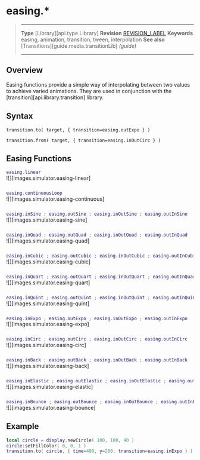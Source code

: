 # easing.*

> --------------------- ------------------------------------------------------------------------------------------
> __Type__              [Library][api.type.Library]
> __Revision__          [REVISION_LABEL](REVISION_URL)
> __Keywords__          easing, animation, transition, tween, interpolation
> __See also__          [Transitions][guide.media.transitionLib] _(guide)_
> --------------------- ------------------------------------------------------------------------------------------

## Overview

Easing functions provide a simple way of interpolating between two values to achieve varied animations. They are used in conjunction with the [transition][api.library.transition] library.


## Syntax

	transition.to( target, { transition=easing.outExpo } )

	transition.from( target, { transition=easing.inOutCirc } )


## Easing Functions


``````lua
easing.linear
``````

<div style="margin-top: -15px; margin-bottom: 25px;">

![][images.simulator.easing-linear]

</div>
<div class="newline"></div>




`````lua
easing.continuousLoop
`````

<div style="margin-top: -15px; margin-bottom: 25px;">

![][images.simulator.easing-continuous]

</div>
<div class="newline"></div>




`````lua
easing.inSine ; easing.outSine ; easing.inOutSine ; easing.outInSine
`````

<div style="margin-top: -15px; margin-bottom: 25px;">

![][images.simulator.easing-sine]

</div>
<div class="newline"></div>




`````lua
easing.inQuad ; easing.outQuad ; easing.inOutQuad ; easing.outInQuad
`````

<div style="margin-top: -15px; margin-bottom: 25px;">

![][images.simulator.easing-quad]

</div>
<div class="newline"></div>




`````lua
easing.inCubic ; easing.outCubic ; easing.inOutCubic ; easing.outInCubic
`````

<div style="margin-top: -15px; margin-bottom: 25px;">

![][images.simulator.easing-cubic]

</div>
<div class="newline"></div>




`````lua
easing.inQuart ; easing.outQuart ; easing.inOutQuart ; easing.outInQuart
`````

<div style="margin-top: -15px; margin-bottom: 25px;">

![][images.simulator.easing-quart]

</div>
<div class="newline"></div>




`````lua
easing.inQuint ; easing.outQuint ; easing.inOutQuint ; easing.outInQuint
`````

<div style="margin-top: -15px; margin-bottom: 25px;">

![][images.simulator.easing-quint]

</div>
<div class="newline"></div>




`````lua
easing.inExpo ; easing.outExpo ; easing.inOutExpo ; easing.outInExpo
`````

<div style="margin-top: -15px; margin-bottom: 25px;">

![][images.simulator.easing-expo]

</div>
<div class="newline"></div>




`````lua
easing.inCirc ; easing.outCirc ; easing.inOutCirc ; easing.outInCirc
`````

<div style="margin-top: -15px; margin-bottom: 25px;">

![][images.simulator.easing-circ]

</div>
<div class="newline"></div>




`````lua
easing.inBack ; easing.outBack ; easing.inOutBack ; easing.outInBack
`````

<div style="margin-top: -15px; margin-bottom: 25px;">

![][images.simulator.easing-back]

</div>
<div class="newline"></div>




`````lua
easing.inElastic ; easing.outElastic ; easing.inOutElastic ; easing.outInElastic
`````

<div style="margin-top: -15px; margin-bottom: 25px;">

![][images.simulator.easing-elastic]

</div>
<div class="newline"></div>




`````lua
easing.inBounce ; easing.outBounce ; easing.inOutBounce ; easing.outInBounce
`````

<div style="margin-top: -15px; margin-bottom: 20px;">

![][images.simulator.easing-bounce]

</div>


## Example

`````lua
local circle = display.newCircle( 100, 100, 40 )
circle:setFillColor( 0, 0, 1 )
transition.to( circle, { time=400, y=200, transition=easing.inExpo } )
``````
